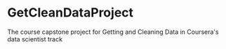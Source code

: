 GetCleanDataProject
===================

The course capstone project for Getting and Cleaning Data in Coursera's data scientist track
